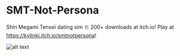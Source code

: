 # SMT-Not-Persona
Shin Megami Tensei dating sim ☃️ 200+ downloads at itch.io!
Play at https://kylinki.itch.io/smtnotpersona!

![alt text](https://i.imgur.com/pdYTsxQ.png)
